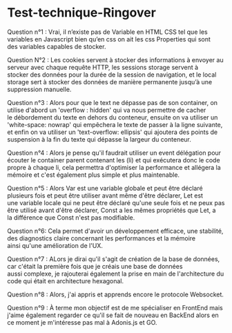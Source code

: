 # Test-technique-Ringover

  Question n°1 : Vrai, il n’existe pas de Variable en HTML CSS tel que les variables en Javascript bien qu’en css on ait les css Properties qui sont 
  des variables capables de stocker.
  
  Question N°2 : Les cookies servent à stocker des informations à envoyer au serveur avec chaque requête HTTP, les sessions storage servent à 
  stocker des données pour la durée de la session de navigation, et le local storage sert à stocker des données de manière permanente jusqu’à une 
  suppression manuelle.
  
  Question n°3 : Alors pour que le text ne dépasse pas de son container, on utilise d'abord un 'overflow : hidden' qui va nous permettre de cacher 
  le débordement du texte en dehors du conteneur, ensuite on va utiliser un 'white-space: nowrap' qui empêchera le texte de passer à la ligne suivante, 
  et enfin on va utiliser un 'text-overflow: ellipsis' qui ajoutera des points de suspension à la fin du texte qui dépasse la largeur du conteneur.

  Question n°4 :  Alors je pense qu'il faudrait utiliser un event délégation pour écouter le container 
  parent contenant les (li) et qui exécutera donc le code propre à chaque li, cela permettra d'optimiser la 
  performance et allégera la mémoire et c'est également plus simple et plus maintenable.

  Question n°5 : Alors Var est une variable globale et peut être déclaré plusieurs fois et peut être 
  utiliser avant même d'être déclarer, Let est une variable locale qui ne peut être déclaré qu'une seule 
  fois et ne peux pas être utilisé avant d'être déclarer, Const a les mêmes propriétés que Let, a 
  la différence que Const n'est pas modifiable.

  Question n°6: Cela permet d'avoir un développement efficace, une stabilité, des diagnostics claire concernant les performances et la mémoire 
  ainsi qu'une amélioration de l'UX.

  Question n°7 : ALors je dirai qu'il s'agit de création de la base de données, car c'était la première fois que je créais une base de données 
  aussi complexe, je rajouterai également la prise en main de l'architecture du code qui était en architecture hexagonal.

  Question n°8 : Alors, j'ai appris et apprends encore le protocole Websocket.

  Question n°9 : À terme mon objectif est de me spécialiser en FrontEnd mais j'aime également regarder ce qu'il se fait de nouveau en BackEnd alors en 
  ce moment je m'intéresse pas mal à Adonis.js et GO.
 

 
